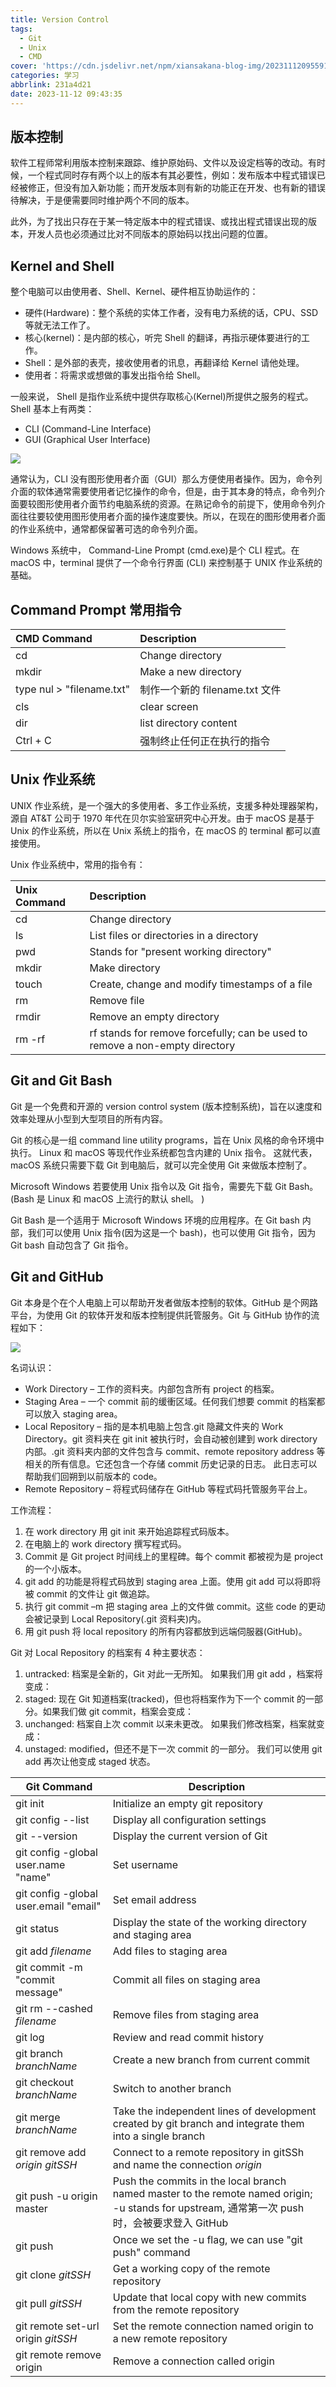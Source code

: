 ```yaml
---
title: Version Control
tags:
  - Git
  - Unix
  - CMD
cover: 'https://cdn.jsdelivr.net/npm/xiansakana-blog-img/202311120955919.png'
categories: 学习
abbrlink: 231a4d21
date: 2023-11-12 09:43:35
---
```


## 版本控制

软件工程师常利用版本控制来跟踪、维护原始码、文件以及设定档等的改动。有时候，一个程式同时存有两个以上的版本有其必要性，例如：发布版本中程式错误已经被修正，但没有加入新功能；而开发版本则有新的功能正在开发、也有新的错误待解决，于是便需要同时维护两个不同的版本。

此外，为了找出只存在于某一特定版本中的程式错误、或找出程式错误出现的版本，开发人员也必须通过比对不同版本的原始码以找出问题的位置。

## Kernel and Shell

整个电脑可以由使用者、Shell、Kernel、硬件相互协助运作的：

- 硬件(Hardware)：整个系统的实体工作者，没有电力系统的话，CPU、SSD 等就无法工作了。
- 核心(kernel)：是内部的核心，听完 Shell 的翻译，再指示硬体要进行的工作。
- Shell：是外部的表壳，接收使用者的讯息，再翻译给 Kernel 请他处理。
- 使用者：将需求或想做的事发出指令给 Shell。

一般来说， Shell 是指作业系统中提供存取核心(Kernel)所提供之服务的程式。 Shell 基本上有两类：

- CLI (Command-Line Interface)
- GUI (Graphical User Interface)

![](https://cdn.jsdelivr.net/npm/xiansakana-blog-img/202311072308618.png)

通常认为，CLI 没有图形使用者介面（GUI）那么方便使用者操作。因为，命令列介面的软体通常需要使用者记忆操作的命令，但是，由于其本身的特点，命令列介面要较图形使用者介面节约电脑系统的资源。在熟记命令的前提下，使用命令列介面往往要较使用图形使用者介面的操作速度要快。所以，在现在的图形使用者介面的作业系统中，通常都保留著可选的命令列介面。

Windows 系统中， Command-Line Prompt (cmd.exe)是个 CLI 程式。在 macOS 中，terminal 提供了一个命令行界面 (CLI) 来控制基于 UNIX 作业系统的基础。

## Command Prompt 常用指令

| CMD Command               | Description                    |
| :------------------------ | :----------------------------- |
| cd                        | Change directory               |
| mkdir                     | Make a new directory           |
| type nul > "filename.txt" | 制作一个新的 filename.txt 文件 |
| cls                       | clear screen                   |
| dir                       | list directory content         |
| Ctrl + C                  | 强制终止任何正在执行的指令     |

## Unix 作业系统

UNIX 作业系统，是一个强大的多使用者、多工作业系统，支援多种处理器架构，源自 AT&T 公司于 1970 年代在贝尔实验室研究中心开发。由于 macOS 是基于 Unix 的作业系统，所以在 Unix 系统上的指令，在 macOS 的 terminal 都可以直接使用。

Unix 作业系统中，常用的指令有：

| Unix Command | Description                                                                  |
| :----------- | :--------------------------------------------------------------------------- |
| cd           | Change directory                                                             |
| ls           | List files or directories in a directory                                     |
| pwd          | Stands for "present working directory"                                       |
| mkdir        | Make directory                                                               |
| touch        | Create, change and modify timestamps of a file                               |
| rm           | Remove file                                                                  |
| rmdir        | Remove an empty directory                                                    |
| rm -rf       | rf stands for remove forcefully; can be used to remove a non-empty directory |

## Git and Git Bash

Git 是一个免费和开源的 version control system (版本控制系统)，旨在以速度和效率处理从小型到大型项目的所有内容。

Git 的核心是一组 command line utility programs，旨在 Unix 风格的命令环境中执行。 Linux 和 macOS 等现代作业系统都包含内建的 Unix 指令。 这就代表， macOS 系统只需要下载 Git 到电脑后，就可以完全使用 Git 来做版本控制了。

Microsoft Windows 若要使用 Unix 指令以及 Git 指令，需要先下载 Git Bash。(Bash 是 Linux 和 macOS 上流行的默认 shell。 )

Git Bash 是一个适用于 Microsoft Windows 环境的应用程序。在 Git bash 内部，我们可以使用 Unix 指令(因为这是一个 bash)，也可以使用 Git 指令，因为 Git bash 自动包含了 Git 指令。

## Git and GitHub

Git 本身是个在个人电脑上可以帮助开发者做版本控制的软体。GitHub 是个网路平台，为使用 Git 的软体开发和版本控制提供託管服务。Git 与 GitHub 协作的流程如下：

![](https://cdn.jsdelivr.net/npm/xiansakana-blog-img/202311072355701.png)

名词认识：

- Work Directory – 工作的资料夹。内部包含所有 project 的档案。
- Staging Area – 一个 commit 前的缓衝区域。任何我们想要 commit 的档案都可以放入 staging area。
- Local Repository – 指的是本机电脑上包含.git 隐藏文件夹的 Work Directory。git 资料夹在 git init 被执行时，会自动被创建到 work directory 内部。.git 资料夹内部的文件包含与 commit、remote repository address 等相关的所有信息。它还包含一个存储 commit 历史记录的日志。 此日志可以帮助我们回朔到以前版本的 code。
- Remote Repository – 将程式码储存在 GitHub 等程式码托管服务平台上。

工作流程：

1. 在 work directory 用 git init 来开始追踪程式码版本。
2. 在电脑上的 work directory 撰写程式码。
3. Commit 是 Git project 时间线上的里程碑。每个 commit 都被视为是 project 的一个小版本。
4. git add 的功能是将程式码放到 staging area 上面。使用 git add 可以将即将被 commit 的文件让 git 做追踪。
5. 执行 git commit –m 把 staging area 上的文件做 commit。这些 code 的更动会被记录到 Local Repository(.git 资料夹)内。
6. 用 git push 将 local repository 的所有内容都放到远端伺服器(GitHub)。

Git 对 Local Repository 的档案有 4 种主要状态：

1. untracked: 档案是全新的，Git 对此一无所知。 如果我们用 git add <file>，档案将变成：
2. staged: 现在 Git 知道档案(tracked)，但也将档案作为下一个 commit 的一部分。如果我们做 git commit，档案会变成：
3. unchanged: 档案自上次 commit 以来未更改。 如果我们修改档案，档案就变成：
4. unstaged: modified，但还不是下一次 commit 的一部分。 我们可以使用 git add 再次让他变成 staged 状态。

| Git Command                           | Description                                                                                                                                   |
| ------------------------------------- | --------------------------------------------------------------------------------------------------------------------------------------------- |
| git init                              | Initialize an empty git repository                                                                                                            |
| git config --list                     | Display all configuration settings                                                                                                            |
| git --version                         | Display the current version of Git                                                                                                            |
| git config -global user.name "name"   | Set username                                                                                                                                  |
| git config -global user.email "email" | Set email address                                                                                                                             |
| git status                            | Display the state of the working directory and staging area                                                                                   |
| git add _filename_                    | Add files to staging area                                                                                                                     |
| git commit -m "commit message"        | Commit all files on staging area                                                                                                              |
| git rm --cashed _filename_            | Remove files from staging area                                                                                                                |
| git log                               | Review and read commit history                                                                                                                |
| git branch _branchName_               | Create a new branch from current commit                                                                                                       |
| git checkout _branchName_             | Switch to another branch                                                                                                                      |
| git merge _branchName_                | Take the independent lines of development created by git branch and integrate them into a single branch                                       |
| git remove add _origin_ _gitSSH_      | Connect to a remote repository in gitSSh and name the connection _origin_                                                                     |
| git push -u origin master             | Push the commits in the local branch named master to the remote named origin; -u stands for upstream, 通常第一次 push 时，会被要求登入 GitHub |
| git push                              | Once we set the -u flag, we can use "git push" command                                                                                        |
| git clone _gitSSH_                    | Get a working copy of the remote repository                                                                                                   |
| git pull _gitSSH_                     | Update that local copy with new commits from the remote repository                                                                            |
| git remote set-url origin _gitSSH_    | Set the remote connection named origin to a new remote repository                                                                             |
| git remote remove origin              | Remove a connection called origin                                                                                                             |
